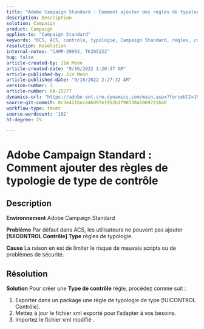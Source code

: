 ```yaml
---
title: "Adobe Campaign Standard : Comment ajouter des règles de typologie de type de contrôle"
description: Description
solution: Campaign
product: Campaign
applies-to: "Campaign Standard"
keywords: "KCS, ACS, contrôle, typologie, Campaign Standard, règles, comment, ajouter"
resolution: Resolution
internal-notes: "CAMP-39993, TK205222"
bug: false
article-created-by: Jim Menn
article-created-date: "9/16/2022 1:20:37 AM"
article-published-by: Jim Menn
article-published-date: "9/16/2022 2:27:32 AM"
version-number: 3
article-number: KA-15277
dynamics-url: "https://adobe-ent.crm.dynamics.com/main.aspx?forceUCI=1&pagetype=entityrecord&etn=knowledgearticle&id=7b5e60c4-5d35-ed11-9db1-0022480866ad"
source-git-commit: 0c3e421beca46d9fe1952b1f98538a50697216a0
workflow-type: tm+mt
source-wordcount: '102'
ht-degree: 2%

---
```


# Adobe Campaign Standard : Comment ajouter des règles de typologie de type de contrôle

## Description


<b>Environnement</b>
Adobe Campaign Standard

<b>Problème</b>
Par défaut dans ACS, les utilisateurs ne peuvent pas ajouter <b>[!UICONTROL Contrôle] Type</b> règles de typologie.

<b>Cause</b>
La raison en est de limiter le risque de mauvais scripts ou de problèmes de sécurité.


## Résolution


<b>Solution</b>
Pour créer une <b>Type de contrôle</b> règle, procédez comme suit :

1. Exporter dans un package une règle de typologie de type [!UICONTROL Contrôle].
2. Mettez à jour le fichier xml exporté pour l’adapter à vos besoins.
3. Importez le fichier xml modifié .
